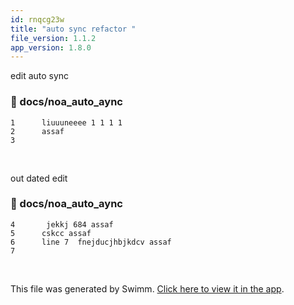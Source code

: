 ```yaml
---
id: rnqcg23w
title: "auto sync refactor "
file_version: 1.1.2
app_version: 1.8.0
---
```


edit auto sync
<!-- NOTE-swimm-snippet: the lines below link your snippet to Swimm -->
### 📄 docs/noa_auto_aync
```
1      liuuuneeee 1 1 1 1
2      assaf 
3      
```

<br/>

out dated edit
<!-- NOTE-swimm-snippet: the lines below link your snippet to Swimm -->
### 📄 docs/noa_auto_aync
```
4       jekkj 684 assaf 
5      cskcc assaf
6      line 7  fnejducjhbjkdcv assaf
7      
```

<br/>

This file was generated by Swimm. [Click here to view it in the app](https://swimm-web-app.web.app/repos/Z2l0aHViJTNBJTNBTm9hUmVwbyUzQSUzQU5vYW96ZXI=/docs/rnqcg23w).

